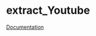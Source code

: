 # extract_Youtube

[Documentation](https://medium.com/@aleksej.gudkov/how-to-extract-a-script-from-a-youtube-video-a-step-by-step-guide-1118d68a82bb)
